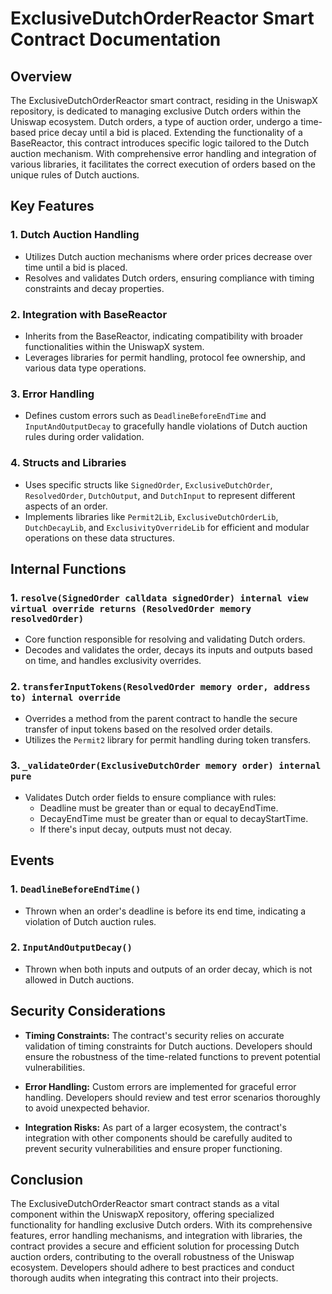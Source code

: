 # ExclusiveDutchOrderReactor Smart Contract Documentation

## Overview

The ExclusiveDutchOrderReactor smart contract, residing in the UniswapX repository, is dedicated to managing exclusive Dutch orders within the Uniswap ecosystem. Dutch orders, a type of auction order, undergo a time-based price decay until a bid is placed. Extending the functionality of a BaseReactor, this contract introduces specific logic tailored to the Dutch auction mechanism. With comprehensive error handling and integration of various libraries, it facilitates the correct execution of orders based on the unique rules of Dutch auctions.

## Key Features

### 1. Dutch Auction Handling
- Utilizes Dutch auction mechanisms where order prices decrease over time until a bid is placed.
- Resolves and validates Dutch orders, ensuring compliance with timing constraints and decay properties.

### 2. Integration with BaseReactor
- Inherits from the BaseReactor, indicating compatibility with broader functionalities within the UniswapX system.
- Leverages libraries for permit handling, protocol fee ownership, and various data type operations.

### 3. Error Handling
- Defines custom errors such as `DeadlineBeforeEndTime` and `InputAndOutputDecay` to gracefully handle violations of Dutch auction rules during order validation.

### 4. Structs and Libraries
- Uses specific structs like `SignedOrder`, `ExclusiveDutchOrder`, `ResolvedOrder`, `DutchOutput`, and `DutchInput` to represent different aspects of an order.
- Implements libraries like `Permit2Lib`, `ExclusiveDutchOrderLib`, `DutchDecayLib`, and `ExclusivityOverrideLib` for efficient and modular operations on these data structures.

## Internal Functions

### 1. `resolve(SignedOrder calldata signedOrder) internal view virtual override returns (ResolvedOrder memory resolvedOrder)`
- Core function responsible for resolving and validating Dutch orders.
- Decodes and validates the order, decays its inputs and outputs based on time, and handles exclusivity overrides.

### 2. `transferInputTokens(ResolvedOrder memory order, address to) internal override`
- Overrides a method from the parent contract to handle the secure transfer of input tokens based on the resolved order details.
- Utilizes the `Permit2` library for permit handling during token transfers.

### 3. `_validateOrder(ExclusiveDutchOrder memory order) internal pure`
- Validates Dutch order fields to ensure compliance with rules:
  - Deadline must be greater than or equal to decayEndTime.
  - DecayEndTime must be greater than or equal to decayStartTime.
  - If there's input decay, outputs must not decay.

## Events

### 1. `DeadlineBeforeEndTime()`
- Thrown when an order's deadline is before its end time, indicating a violation of Dutch auction rules.

### 2. `InputAndOutputDecay()`
- Thrown when both inputs and outputs of an order decay, which is not allowed in Dutch auctions.

## Security Considerations

- **Timing Constraints:** The contract's security relies on accurate validation of timing constraints for Dutch auctions. Developers should ensure the robustness of the time-related functions to prevent potential vulnerabilities.

- **Error Handling:** Custom errors are implemented for graceful error handling. Developers should review and test error scenarios thoroughly to avoid unexpected behavior.

- **Integration Risks:** As part of a larger ecosystem, the contract's integration with other components should be carefully audited to prevent security vulnerabilities and ensure proper functioning.

## Conclusion

The ExclusiveDutchOrderReactor smart contract stands as a vital component within the UniswapX repository, offering specialized functionality for handling exclusive Dutch orders. With its comprehensive features, error handling mechanisms, and integration with libraries, the contract provides a secure and efficient solution for processing Dutch auction orders, contributing to the overall robustness of the Uniswap ecosystem. Developers should adhere to best practices and conduct thorough audits when integrating this contract into their projects.
